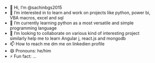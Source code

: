 - 👋 Hi, I’m @sachinbgs2015
- 👀 I’m interested in to learn and work on projects like python, power bi, VBA macros, excel and sql
- 🌱 I’m currently learning python as a most versatile and simple programming language
- 💞️ I’m looking to collaborate on various kind of interesting project similarly help me to learn Angular j, react.js and mongodb
- 📫 How to reach me dm me on linkedien profile
- 😄 Pronouns: he/him
- ⚡ Fun fact: ...

<!---
sachinbgs2015/sachinbgs2015 is a ✨ special ✨ repository because its `README.md` (this file) appears on your GitHub profile.
You can click the Preview link to take a look at your changes.
--->
